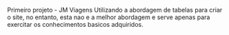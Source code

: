 Primeiro projeto - JM Viagens
Utilizando a abordagem de tabelas para criar o site, no entanto, esta nao e a melhor abordagem e serve apenas para exercitar os conhecimentos basicos adquiridos.

